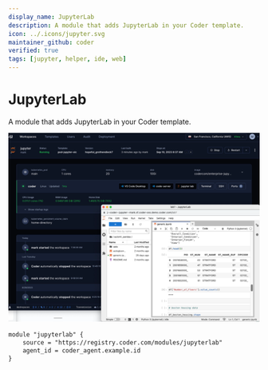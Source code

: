 ```yaml
---
display_name: JupyterLab
description: A module that adds JupyterLab in your Coder template.
icon: ../.icons/jupyter.svg
maintainer_github: coder
verified: true
tags: [jupyter, helper, ide, web]
---
```


# JupyterLab

A module that adds JupyterLab in your Coder template.

![JupyterLab](../.images/jupyterlab.png)

```hcl
module "jupyterlab" {
    source = "https://registry.coder.com/modules/jupyterlab"
    agent_id = coder_agent.example.id
}
```
